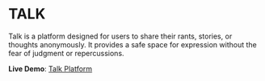 # TALK
Talk is a platform designed for users to share their rants, stories, or thoughts anonymously. It provides a safe space for expression without the fear of judgment or repercussions.

**Live Demo**: [Talk Platform](https://talk-official.onrender.com/)

